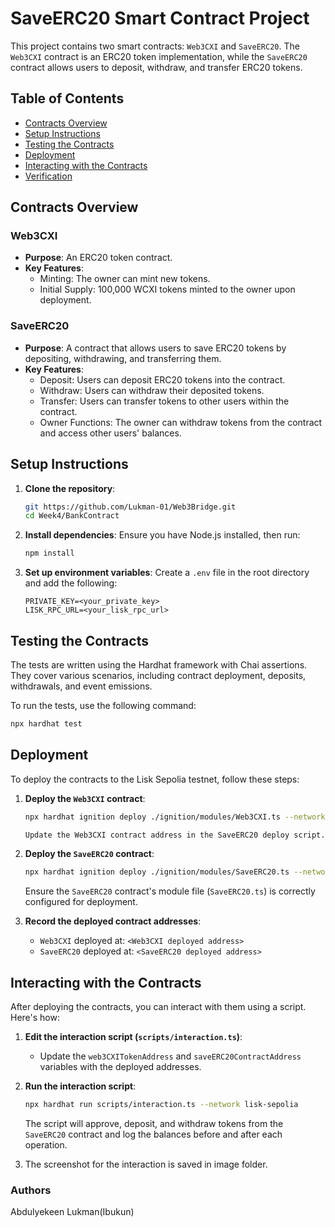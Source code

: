 # SaveERC20 Smart Contract Project

This project contains two smart contracts: `Web3CXI` and `SaveERC20`. The `Web3CXI` contract is an ERC20 token implementation, while the `SaveERC20` contract allows users to deposit, withdraw, and transfer ERC20 tokens.

## Table of Contents

- [Contracts Overview](#contracts-overview)
- [Setup Instructions](#setup-instructions)
- [Testing the Contracts](#testing-the-contracts)
- [Deployment](#deployment)
- [Interacting with the Contracts](#interacting-with-the-contracts)
- [Verification](#verification)

## Contracts Overview

### Web3CXI

- **Purpose**: An ERC20 token contract.
- **Key Features**:
  - Minting: The owner can mint new tokens.
  - Initial Supply: 100,000 WCXI tokens minted to the owner upon deployment.

### SaveERC20

- **Purpose**: A contract that allows users to save ERC20 tokens by depositing, withdrawing, and transferring them.
- **Key Features**:
  - Deposit: Users can deposit ERC20 tokens into the contract.
  - Withdraw: Users can withdraw their deposited tokens.
  - Transfer: Users can transfer tokens to other users within the contract.
  - Owner Functions: The owner can withdraw tokens from the contract and access other users' balances.

## Setup Instructions

1. **Clone the repository**:
   ```bash
   git https://github.com/Lukman-01/Web3Bridge.git
   cd Week4/BankContract
   ```

2. **Install dependencies**:
   Ensure you have Node.js installed, then run:
   ```bash
   npm install
   ```

3. **Set up environment variables**:
   Create a `.env` file in the root directory and add the following:
   ```env
   PRIVATE_KEY=<your_private_key>
   LISK_RPC_URL=<your_lisk_rpc_url>
   ```

## Testing the Contracts

The tests are written using the Hardhat framework with Chai assertions. They cover various scenarios, including contract deployment, deposits, withdrawals, and event emissions.

To run the tests, use the following command:

```bash
npx hardhat test
```

## Deployment

To deploy the contracts to the Lisk Sepolia testnet, follow these steps:

1. **Deploy the `Web3CXI` contract**:
   ```bash
   npx hardhat ignition deploy ./ignition/modules/Web3CXI.ts --network lisk-sepolia

   Update the Web3CXI contract address in the SaveERC20 deploy script.

2. **Deploy the `SaveERC20` contract**:
   ```bash
   npx hardhat ignition deploy ./ignition/modules/SaveERC20.ts --network lisk-sepolia
   ```

   Ensure the `SaveERC20` contract's module file (`SaveERC20.ts`) is correctly configured for deployment.

3. **Record the deployed contract addresses**:
   - `Web3CXI` deployed at: `<Web3CXI deployed address>`
   - `SaveERC20` deployed at: `<SaveERC20 deployed address>`

## Interacting with the Contracts

After deploying the contracts, you can interact with them using a script. Here's how:

1. **Edit the interaction script (`scripts/interaction.ts`)**:
   - Update the `web3CXITokenAddress` and `saveERC20ContractAddress` variables with the deployed addresses.

2. **Run the interaction script**:
   ```bash
   npx hardhat run scripts/interaction.ts --network lisk-sepolia
   ```

   The script will approve, deposit, and withdraw tokens from the `SaveERC20` contract and log the balances before and after each operation.

3. The screenshot for the interaction is saved in image folder.


### Authors

Abdulyekeen Lukman(Ibukun)
